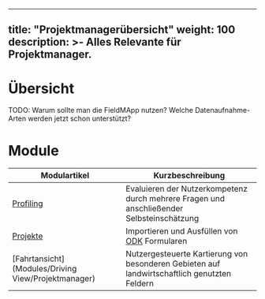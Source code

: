 
---
title: "Projektmanagerübersicht"
weight: 100
description: >-
     Alles Relevante für Projektmanager.
---

# Übersicht

TODO: Warum sollte man die FieldMApp nutzen? Welche Datenaufnahme-Arten werden jetzt schon unterstützt?

# Module

| Modulartikel | Kurzbeschreibung |
| ------ | ----- |
| [Profiling](Modules/Profiling/Projektmanager) | Evaluieren der Nutzerkompetenz durch mehrere Fragen und anschließender Selbsteinschätzung |
| [Projekte](Modules/Projekte/Projektmanager) | Importieren und Ausfüllen von [ODK](https://getodk.org/) Formularen |
|  [Fahrtansicht](Modules/Driving View/Projektmanager) | Nutzergesteuerte Kartierung von besonderen Gebieten auf landwirtschaftlich genutzten Feldern |